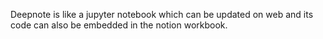 Deepnote is like a jupyter notebook which can be updated on web and its code can also be embedded in the notion workbook.
